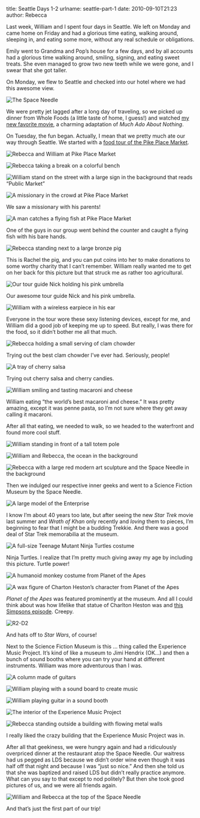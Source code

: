 title: Seattle Days 1-2
urlname: seattle-part-1
date: 2010-09-10T21:23
author: Rebecca

Last week, William and I spent four days in Seattle. We left on Monday and came
home on Friday and had a glorious time eating, walking around, sleeping in, and
eating some more, without any real schedule or obligations.

Emily went to Grandma and Pop&#x02bc;s house for a few days, and by all accounts
had a glorious time walking around, smiling, signing, and eating sweet treats.
She even managed to grow two new teeth while we were gone, and I swear that she
got taller.

On Monday, we flew to Seattle and checked into our hotel where we had this
awesome view.

![The Space Needle][a]

[a]: {static}/images/2010-09-20-seattle-01.jpg

We were pretty jet lagged after a long day of traveling, so we picked up dinner
from Whole Foods (a little taste of home, I guess!) and watched [my new favorite
movie][b], a charming adaptation of *Much Ado About Nothing*.

[b]: https://en.wikipedia.org/wiki/ShakespeaRe-Told#Much_Ado_About_Nothing

On Tuesday, the fun began. Actually, I mean that we pretty much ate our way
through Seattle. We started with a [food tour of the Pike Place Market][c].

[c]: https://web.archive.org/web/20101230024739/http://www.savorseattletours.com/pages/25-Pike_Place_Market_Food_Cultural_Tour

![Rebecca and William at Pike Place Market][d]

[d]: {static}/images/2010-09-21-seattle-01.jpg


![Rebecca taking a break on a colorful bench][e]

[e]: {static}/images/2010-09-21-seattle-02.jpg

![William stand on the street with a large sign in the background that reads &ldquo;Public Market&rdquo;][f]

[f]: {static}/images/2010-09-21-seattle-03.jpg

![A missionary in the crowd at Pike Place Market][g]

[g]: {static}/images/2010-09-21-seattle-04.jpg

We saw a missionary with his parents!

![A man catches a flying fish at Pike Place Market][h]

[h]: {static}/images/2010-09-21-seattle-05.jpg

One of the guys in our group went behind the counter and caught a flying fish
with his bare hands.

![Rebecca standing next to a large bronze pig][i]

[i]: {static}/images/2010-09-21-seattle-06.jpg

This is Rachel the pig, and you can put coins into her to make donations to some
worthy charity that I can&#x02bc;t remember. William really wanted me to get on
her back for this picture but that struck me as rather too agricultural.

![Our tour guide Nick holding his pink umbrella][j]

[j]: {static}/images/2010-09-21-seattle-07.jpg

Our awesome tour guide Nick and his pink umbrella.

![William with a wireless earpiece in his ear][k]

[k]: {static}/images/2010-09-21-seattle-08.jpg

Everyone in the tour wore these sexy listening devices, except for me, and
William did a good job of keeping me up to speed. But really, I was there for
the food, so it didn&#x02bc;t bother me all that much.

![Rebecca holding a small serving of clam chowder][l]

[l]: {static}/images/2010-09-21-seattle-09.jpg

Trying out the best clam chowder I&#x02bc;ve ever had. Seriously, people!

![A tray of cherry salsa][m]

[m]: {static}/images/2010-09-21-seattle-10.jpg

Trying out cherry salsa and cherry candies.

![William smiling and tasting macaroni and cheese][n]

[n]: {static}/images/2010-09-21-seattle-11.jpg

William eating &ldquo;the world&#x02bc;s best macaroni and cheese.&rdquo; It was
pretty amazing, except it was penne pasta, so I&#x02bc;m not sure where they get
away calling it macaroni.

After all that eating, we needed to walk, so we headed to the waterfront and
found more cool stuff.

![William standing in front of a tall totem pole][o]

[o]: {static}/images/2010-09-21-seattle-12.jpg

![William and Rebecca, the ocean in the background][p]

[p]: {static}/images/2010-09-21-seattle-13.jpg


![Rebecca with a large red modern art sculpture and the Space Needle in the background][q]

[q]: {static}/images/2010-09-21-seattle-14.jpg

Then we indulged our respective inner geeks and went to a Science Fiction Museum
by the Space Needle.

![A large model of the Enterprise][r]

[r]: {static}/images/2010-09-21-seattle-15.jpg

I know I&#x02bc;m about 40 years too late, but after seeing the new *Star Trek*
movie last summer and *Wrath of Khan* only recently and *loving* them to pieces,
I&#x02bc;m beginning to fear that I might be a budding Trekkie. And there was a
good deal of Star Trek memorabilia at the museum.

![A full-size Teenage Mutant Ninja Turtles costume][s]

[s]: {static}/images/2010-09-21-seattle-16.jpg

Ninja Turtles. I realize that I&#x02bc;m pretty much giving away my age by
including this picture. Turtle power!

![A humanoid monkey costume from Planet of the Apes][t]

[t]: {static}/images/2010-09-21-seattle-17.jpg

![A wax figure of Charton Heston&#x02bc;s character from Planet of the Apes][u]

[u]: {static}/images/2010-09-21-seattle-18.jpg

*Planet of the Apes* was featured prominently at the museum. And all I could
think about was how lifelike that statue of Charlton Heston was and [this
Simpsons episode][v]. Creepy.

[v]: https://en.wikipedia.org/wiki/A_Fish_Called_Selma

![R2-D2][w]

[w]: {static}/images/2010-09-21-seattle-19.jpg

And hats off to *Star Wars*, of course!

Next to the Science Fiction Museum is this &hellip; thing called the Experience
Music Project. It&#x02bc;s kind of like a museum to Jimi Hendrix (OK&hellip;)
and then a bunch of sound booths where you can try your hand at different
instruments. William was more adventurous than I was.

![A column made of guitars][x]

[x]: {static}/images/2010-09-21-seattle-20.jpg

![William playing with a sound board to create music][y]

[y]: {static}/images/2010-09-21-seattle-21.jpg

![William playing guitar in a sound booth][z]

[z]: {static}/images/2010-09-21-seattle-22.jpg

![The interior of the Experience Music Project][aa]

[aa]: {static}/images/2010-09-21-seattle-23.jpg

![Rebecca standing outside a building with flowing metal walls][ab]

[ab]: {static}/images/2010-09-21-seattle-24.jpg

I really liked the crazy building that the Experience Music Project was in.

After all that geekiness, we were hungry again and had a ridiculously overpriced
dinner at the restaurant atop the Space Needle. Our waitress had us pegged as
LDS because we didn&#x02bc;t order wine even though it was half off that night
and because I was &ldquo;just so nice.&rdquo; And then she told us that she was
baptized and raised LDS but didn&#x02bc;t really practice anymore. What can you
say to that except to nod politely? But then she took good pictures of us, and
we were all friends again.

![William and Rebecca at the top of the Space Needle][ac]

[ac]: 2010-09-21-seattle-25.jpg

And that&#x02bc;s just the first part of our trip!
